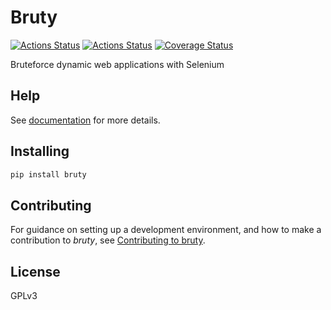 # Bruty

[![Actions Status](https://github.com/lyz-code/bruty/workflows/Tests/badge.svg)](https://github.com/lyz-code/bruty/actions)
[![Actions Status](https://github.com/lyz-code/bruty/workflows/Build/badge.svg)](https://github.com/lyz-code/bruty/actions)
[![Coverage Status](https://coveralls.io/repos/github/lyz-code/bruty/badge.svg?branch=master)](https://coveralls.io/github/lyz-code/bruty?branch=master)

Bruteforce dynamic web applications with Selenium

## Help

See [documentation](https://lyz-code.github.io/bruty) for more details.

## Installing

```bash
pip install bruty
```

## Contributing

For guidance on setting up a development environment, and how to make
a contribution to *bruty*, see [Contributing to
bruty](https://lyz-code.github.io/bruty/contributing).

## License

GPLv3
